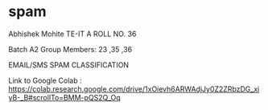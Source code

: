# spam

Abhishek Mohite TE-IT A ROLL NO. 36

Batch A2          Group Members: 23 ,35 ,36

EMAIL/SMS SPAM CLASSIFICATION

Link to Google Colab : https://colab.research.google.com/drive/1xOievh6ARWAdjJy0Z2ZRbzDG_xiyB-_B#scrollTo=BMM-pQS2Q_Oq
